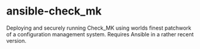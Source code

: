 # ansible-check_mk
Deploying and securely running Check_MK using worlds finest patchwork of a configuration management system. Requires Ansible in a rather recent version.
